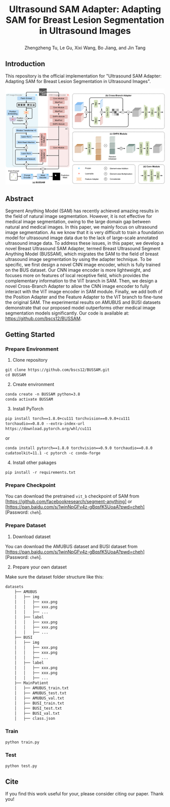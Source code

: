 # <p align=center>Ultrasound SAM Adapter: Adapting SAM for Breast Lesion Segmentation in Ultrasound Images</p>

<p align=center>Zhengzheng Tu, Le Gu, Xixi Wang, Bo Jiang, and Jin Tang</p>

## Introduction
This repository is the official implementation for "Ultrasound SAM Adapter: Adapting SAM for Breast Lesion Segmentation in Ultrasound Images".

![image](BUSSAM.png)

## Abstract
Segment Anything Model (SAM) has recently achieved amazing results in the field of natural image segmentation. However, it is not effective for medical image segmentation, owing to the large domain gap between natural and medical images. In this paper, we mainly focus on ultrasound image segmentation. As we know that it is very difficult to train a foundation model for ultrasound image data due to the lack of large-scale annotated ultrasound image data. To address these issues, in this paper, we develop a novel Breast Ultrasound SAM Adapter, termed Breast Ultrasound Segment Anything Model (BUSSAM), which migrates the SAM to the field of breast ultrasound image segmentation by using the adapter technique. To be specific, we first design a novel CNN image encoder, which is fully trained on the BUS dataset. Our CNN image encoder is more lightweight, and focuses more on features of local receptive field, which provides the complementary information to the ViT branch in SAM. Then, we design a novel Cross-Branch Adapter to allow the CNN image encoder to fully interact with the ViT image encoder in SAM module. 
Finally, we add both of the Position Adapter and the Feature Adapter to the ViT branch to fine-tune the original SAM. The experimental results on AMUBUS and BUSI datasets demonstrate that our proposed model outperforms other medical image segmentation models significantly. 
Our code is available at: https://github.com/bscs12/BUSSAM.

## Getting Started
### Prepare Environment
1. Clone repository
```
git clone https://github.com/bscs12/BUSSAM.git
cd BUSSAM
```

2. Create environment
```
conda create -n BUSSAM python=3.8
conda activate BUSSAM
```

3. Install PyTorch

```
pip install torch==1.8.0+cu111 torchvision==0.9.0+cu111 torchaudio==0.8.0 --extra-index-url https://download.pytorch.org/whl/cu111
```
or
```
conda install pytorch==1.8.0 torchvision==0.9.0 torchaudio==0.8.0 cudatoolkit=11.1 -c pytorch -c conda-forge
```

4. Install other pakages
```
pip install -r requirements.txt
```

### Prepare Checkpoint
You can download the pretrained ```vit_b``` checkpoint of SAM from [https://github.com/facebookresearch/segment-anything] or [https://pan.baidu.com/s/1winNpGFv4z-gBqsfK5UoaA?pwd=cheh] [Password: ```cheh```].

### Prepare Dataset
1. Download dataset

You can download the AMUBUS dataset and BUSI dataset from [https://pan.baidu.com/s/1winNpGFv4z-gBqsfK5UoaA?pwd=cheh] [Password: ```cheh```].

2. Prepare your own dataset

Make sure the dataset folder structure like this:
```
datasets
    ├── AMUBUS
    │   ├── img
    │   │   ├── xxx.png
    │   │   ├── xxx.png
    │   │   ├── ...
    │   ├── label
    │   │   ├── xxx.png
    │   │   ├── xxx.png
    │   │   ├── ...
    ├── BUSI
    │   ├── img
    │   │   ├── xxx.png
    │   │   ├── xxx.png
    │   │   ├── ...
    │   ├── label
    │   │   ├── xxx.png
    │   │   ├── xxx.png
    │   │   ├── ...
    ├── MainPatient
    │   ├── AMUBUS_train.txt
    │   ├── AMUBUS_test.txt
    │   ├── AMUBUS_val.txt
    │   ├── BUSI_train.txt
    │   ├── BUSI_test.txt
    │   ├── BUSI_val.txt
    │   ├── class.json
```
### Train
```
python train.py
```
### Test
```
python test.py
```
## Cite
If you find this work useful for your, please consider citing our paper. Thank you!
